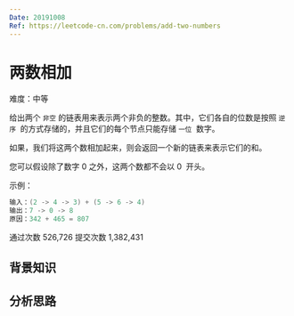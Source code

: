 ```yaml
---
Date: 20191008
Ref: https://leetcode-cn.com/problems/add-two-numbers
---
```


# 两数相加

难度：中等

给出两个 `非空` 的链表用来表示两个非负的整数。其中，它们各自的位数是按照 `逆序`  的方式存储的，并且它们的每个节点只能存储 `一位`  数字。

如果，我们将这两个数相加起来，则会返回一个新的链表来表示它们的和。

您可以假设除了数字 0 之外，这两个数都不会以 0  开头。

示例：

```s
输入：(2 -> 4 -> 3) + (5 -> 6 -> 4)
输出：7 -> 0 -> 8
原因：342 + 465 = 807
```

通过次数 526,726 提交次数 1,382,431

## 背景知识

## 分析思路
